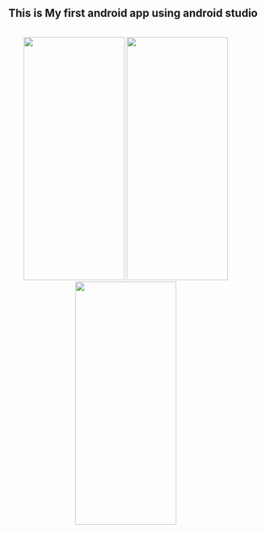 ## This is My first android app using android studio
<br />
<div align="center" >
  <span margin="30px">
    <img   src="https://github.com/user-attachments/assets/0ba89f0a-cbd2-465d-bf0f-b21ccc1005f2" width="200" height="480px" />
  </span>
  <span style="margin-right: 40px;" >
    <img src="https://github.com/user-attachments/assets/0989dfe9-a385-4254-9313-713ad1b9d477" width="200px" height="480px" />
  </span>
  <span style="margin-right: 40px;">
<img  src="https://github.com/user-attachments/assets/7fdf8fba-1eba-4fe0-a49c-ba5cd8cdc15b" width="200px" height="480px" />
</span>
</div>
